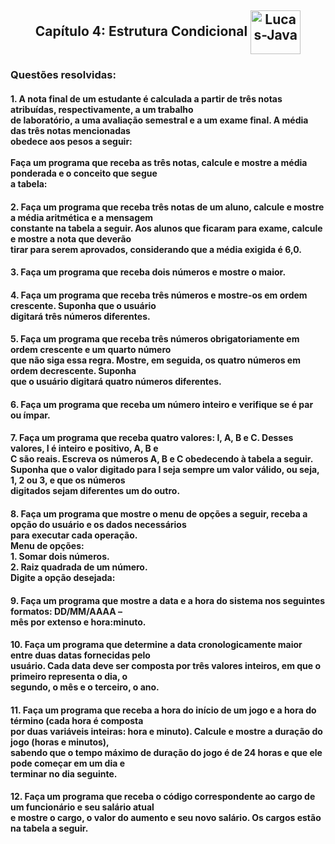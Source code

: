 <h2 align="center">Capítulo 4: Estrutura Condicional <img align="center" alt="Lucas-Java" height="70" width="80" src="https://cdn.jsdelivr.net/gh/devicons/devicon/icons/java/java-original.svg" /></h2>
<h3>Questões resolvidas:</h3>

<h4>1. A nota final de um estudante é calculada a partir de três notas atribuídas, respectivamente, a um trabalho <br>
de laboratório, a uma avaliação semestral e a um exame final. A média das três notas mencionadas <br>
obedece aos pesos a seguir: <br> <br> Faça um programa que receba as três notas, calcule e mostre a média ponderada e o conceito que segue <br>
a tabela:</h4>

<h4>2. Faça um programa que receba três notas de um aluno, calcule e mostre a média aritmética e a mensagem <br>
constante na tabela a seguir. Aos alunos que ficaram para exame, calcule e mostre a nota que deverão <br>
tirar para serem aprovados, considerando que a média exigida é 6,0.</h4>

<h4>3. Faça um programa que receba dois números e mostre o maior.</h4>

<h4>4. Faça um programa que receba três números e mostre-os em ordem crescente. Suponha que o usuário <br>
digitará três números diferentes.</h4>

<h4>5. Faça um programa que receba três números obrigatoriamente em ordem crescente e um quarto número <br>
que não siga essa regra. Mostre, em seguida, os quatro números em ordem decrescente. Suponha <br>
que o usuário digitará quatro números diferentes.</h4>

<h4>6. Faça um programa que receba um número inteiro e verifique se é par ou ímpar.</h4>

<h4>7. Faça um programa que receba quatro valores: I, A, B e C. Desses valores, I é inteiro e positivo, A, B e <br>
C são reais. Escreva os números A, B e C obedecendo à tabela a seguir. <br>
Suponha que o valor digitado para I seja sempre um valor válido, ou seja, 1, 2 ou 3, e que os números <br>
digitados sejam diferentes um do outro.</h4>

<h4>8. Faça um programa que mostre o menu de opções a seguir, receba a opção do usuário e os dados necessários <br>
para executar cada operação. <br>
Menu de opções: <br>
1. Somar dois números. <br>
2. Raiz quadrada de um número. <br>
Digite a opção desejada:</h4>

<h4>9. Faça um programa que mostre a data e a hora do sistema nos seguintes formatos: DD/MM/AAAA – <br>
mês por extenso e hora:minuto.</h4>

<h4>10. Faça um programa que determine a data cronologicamente maior entre duas datas fornecidas pelo <br>
usuário. Cada data deve ser composta por três valores inteiros, em que o primeiro representa o dia, o <br>
segundo, o mês e o terceiro, o ano.</h4>

<h4>11. Faça um programa que receba a hora do início de um jogo e a hora do término (cada hora é composta <br>
por duas variáveis inteiras: hora e minuto). Calcule e mostre a duração do jogo (horas e minutos), <br>
sabendo que o tempo máximo de duração do jogo é de 24 horas e que ele pode começar em um dia e <br>
terminar no dia seguinte.</h4>

<h4>12. Faça um programa que receba o código correspondente ao cargo de um funcionário e seu salário atual <br>
e mostre o cargo, o valor do aumento e seu novo salário. Os cargos estão na tabela a seguir.</h4>
